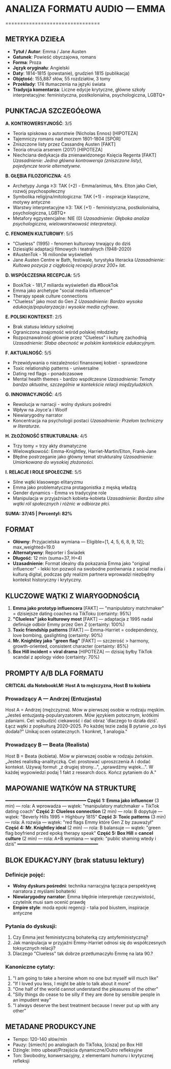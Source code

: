 # ANALIZA FORMATU AUDIO — EMMA
================================

## METRYKA DZIEŁA

- **Tytuł / Autor**: Emma / Jane Austen
- **Gatunek**: Powieść obyczajowa, romans
- **Forma**: Proza
- **Język oryginału**: Angielski
- **Daty**: 1814-1815 (powstanie), grudzień 1815 (publikacja)
- **Objętość**: 155,887 słów, 55 rozdziałów, 3 tomy
- **Przekłady**: 174 tłumaczenia na języki świata
- **Tradycja komentarza**: Liczne edycje krytyczne, główne szkoły interpretacyjne: feministyczna, postkolonialna, psychologiczna, LGBTQ+

## PUNKTACJA SZCZEGÓŁOWA

**A. KONTROWERSYJNOŚĆ**: 3/5
- Teoria spiskowa o autorstwie (Nicholas Ennos) [HIPOTEZA]
- Tajemniczy romans nad morzem 1801-1804 [SPÓR]
- Zniszczone listy przez Cassandrę Austen [FAKT]
- Teoria otrucia arsenem (2017) [HIPOTEZA]
- Niechciana dedykacja dla znienawidzonego Księcia Regenta [FAKT]
*Uzasadnienie: Jedna główna kontrowersja (zniszczone listy), pojedyncze teorie alternatywne.*

**B. GŁĘBIA FILOZOFICZNA**: 4/5
- Archetypy Junga ≥3: TAK (+2) - Emma/animus, Mrs. Elton jako Cień, rozwój psychospołeczny
- Symbolika religijna/mitologiczna: TAK (+1) - inspiracje klasyczne, motywy antyczne
- Warstwy interpretacyjne ≥3: TAK (+1) - feministyczna, postkolonialna, psychologiczna, LGBTQ+
- Metafory egzystencjalne: NIE (0)
*Uzasadnienie: Głęboka analiza psychologiczna, wielowarstwowość interpretacji.*

**C. FENOMEN KULTUROWY**: 5/5
- "Clueless" (1995) - fenomen kulturowy trwający do dziś
- Dziesiątki adaptacji filmowych i teatralnych (1948-2020)
- #AustenTok - 16 milionów wyświetleń
- Jane Austen Centre w Bath, festiwale, turystyka literacka
*Uzasadnienie: Kultowa pozycja z ciągłością recepcji przez 200+ lat.*

**D. WSPÓŁCZESNA RECEPCJA**: 5/5
- BookTok - 181,7 miliarda wyświetleń dla #BookTok
- Emma jako archetype "social media influencer"
- Therapy speak culture connections
- "Clueless" jako most do Gen Z
*Uzasadnienie: Bardzo wysoka edukacja/popularyzacja i wysokie media cyfrowe.*

**E. POLSKI KONTEKST**: 2/5
- Brak statusu lektury szkolnej
- Ograniczona znajomość wśród polskiej młodzieży
- Rozpoznawalność głównie przez "Clueless" i kulturę zachodnią
*Uzasadnienie: Słaba obecność w polskim kontekście edukacyjnym.*

**F. AKTUALNOŚĆ**: 5/5
- Przewidywania o niezależności finansowej kobiet - sprawdzone
- Toxic relationship patterns - uniwersalne
- Dating red flags - ponadczasowe
- Mental health themes - bardzo współczesne
*Uzasadnienie: Tematy bardzo aktualne, szczególnie w kontekście relacji międzyludzkich.*

**G. INNOWACYJNOŚĆ**: 4/5
- Rewolucja w narracji - wolny dyskurs pośredni
- Wpływ na Joyce'a i Woolf
- Niewiarygodny narrator
- Koncentracja na psychologii postaci
*Uzasadnienie: Przełom techniczny w literaturze.*

**H. ZŁOŻONOŚĆ STRUKTURALNA**: 4/5
- Trzy tomy = trzy akty dramatyczne
- Wielowątkowość: Emma-Knightley, Harriet-Martin/Elton, Frank-Jane
- Błędne postrzeganie jako główny temat strukturalny
*Uzasadnienie: Umiarkowana do wysokiej złożoności.*

**I. RELACJE I ROLE SPOŁECZNE**: 5/5
- Silne wątki klasowego elitaryzmu
- Emma jako problematyczna protagonistka z męską władzą
- Gender dynamics - Emma vs tradycyjne role
- Manipulacja w przyjaźniach kobieta-kobieta
*Uzasadnienie: Bardzo silne wątki ról społecznych i różnic w odbiorze płci.*

**SUMA: 37/45 | Percentyl: 82%**

## FORMAT

- **Główny**: Przyjacielska wymiana — Eligible=[1, 4, 5, 6, 8, 9, 12]; max_weighted=19.0
- **Alternatywny**: Reporter i Świadek
- **Długość**: 12 min (suma=37, H=4)
- **Uzasadnienie**: Format idealny dla pokazania Emma jako "original influencer" - lekki ton pozwoli na swobodne porównania z social media i kulturą digital, podczas gdy realizm partnera wprowadzi niezbędny kontekst historyczny i krytyczny.

## KLUCZOWE WĄTKI Z WIARYGODNOŚCIĄ

1. **Emma jako prototyp influencera** [FAKT] — "manipulatory matchmaker" = dzisiejsze dating coaches na TikToku (certainty: 95%)
2. **"Clueless" jako kulturowy most** [FAKT] — adaptacja z 1995 nadal definiuje odbiór Emmy przez Gen Z (certainty: 100%)
3. **Toxic friendship patterns** [FAKT] — Emma-Harriet = codependency, love bombing, gaslighting (certainty: 90%)
4. **Mr. Knightley jako "green flag"** [FAKT] — szczerość > harmony, growth-oriented, consistent character (certainty: 85%)
5. **Box Hill incident = viral drama** [HIPOTEZA] — dzisiaj byłby TikTok scandal z apology video (certainty: 70%)

## PROMPTY A/B DLA FORMATU

**CRITICAL dla NotebookLM: Host A to mężczyzna, Host B to kobieta**

### Prowadzący A — Andrzej (Entuzjasta)
Host A = Andrzej (mężczyzna). Mów w pierwszej osobie w rodzaju męskim.
„Jesteś entuzjastą-popularyzatorem. Mów językiem potocznym, krótkimi zdaniami. Cel: wzbudzić ciekawość i dać obraz 'dlaczego to działa dziś'. Łącz wątki z popkulturą 2020–2025. Po każdej tezie zadaj B pytanie „co byś dodała?" Unikaj ocen ostatecznych. 1 konkret, 1 analogia."

### Prowadzący B — Beata (Realista)
Host B = Beata (kobieta). Mów w pierwszej osobie w rodzaju żeńskim.
„Jesteś realistką-analityczką. Cel: prostować uproszczenia A i dodać kontekst. Używaj formuł: „z drugiej strony…", „sprawdźmy wątek…". W każdej wypowiedzi podaj 1 fakt z research docs. Kończ pytaniem do A."

## MAPOWANIE WĄTKÓW NA STRUKTURĘ
━━━━━━━━━━━━━━━━━━━━━━━━━━━━━━
**Część 1: Emma jako influencer** (3 min) — rola: A wprowadza — wątek: "manipulatory matchmaker = TikTok dating coach"
**Część 2: Clueless connection** (2 min) — rola: B dopytuje — wątek: "Beverly Hills 1995 = Highbury 1815"
**Część 3: Toxic patterns** (3 min) — rola: A rozwija — wątek: "red flags Emmy które Gen Z by zauważył"
**Część 4: Mr. Knightley ideal** (2 min) — rola: B balansuje — wątek: "green flag boyfriend przed epoką therapy speak"
**Część 5: Box Hill = cancel culture** (2 min) — rola: A+B wymiana — wątek: "public shaming wtedy i dziś"
━━━━━━━━━━━━━━━━━━━━━━━━━━━━━━

## BLOK EDUKACYJNY (brak statusu lektury)

### Definicje pojęć:
- **Wolny dyskurs pośredni**: technika narracyjna łącząca perspektywę narratora z myślami bohaterki
- **Niewiarygodny narrator**: Emma błędnie interpretuje rzeczywistość, czytelnik musi sam ocenić prawdę
- **Empire style**: moda epoki regencji - talia pod biustem, inspiracje antyczne

### Pytania do dyskusji:
1. Czy Emma jest feministyczną bohaterką czy antyfeministyczną?
2. Jak manipulacja w przyjaźni Emmy-Harriet odnosi się do współczesnych toksycznych relacji?
3. Dlaczego "Clueless" tak dobrze przetłumaczyło Emmę na lata 90.?

### Kanoniczne cytaty:
1. "I am going to take a heroine whom no one but myself will much like"
2. "If I loved you less, I might be able to talk about it more"
3. "One half of the world cannot understand the pleasures of the other"
4. "Silly things do cease to be silly if they are done by sensible people in an impudent way"
5. "I always deserve the best treatment because I never put up with any other"

## METADANE PRODUKCYJNE
- Tempo: 120-140 słów/min
- Pauzy: [śmiech] po analogiach do TikToka, [cisza] po Box Hill
- Dżingle: Intro upbeat/Przejścia dynamiczne/Outro refleksyjne
- Ton: Swobodny, konwersacyjny, z elementami humoru i krytycznej refleksji